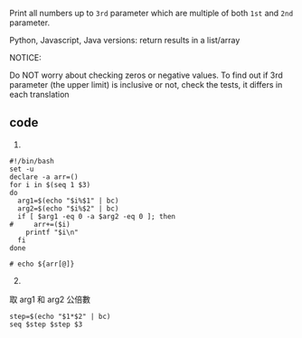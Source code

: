 Print all numbers up to `3rd` parameter which are multiple of both `1st` and `2nd` parameter.

Python, Javascript, Java versions: return results in a list/array

NOTICE:

Do NOT worry about checking zeros or negative values.
To find out if 3rd parameter (the upper limit) is inclusive or not, check the tests, it differs in each translation

## code
1.
```shell
#!/bin/bash
set -u
declare -a arr=()
for i in $(seq 1 $3)
do
  arg1=$(echo "$i%$1" | bc)
  arg2=$(echo "$i%$2" | bc)
  if [ $arg1 -eq 0 -a $arg2 -eq 0 ]; then
#     arr+=($i)
    printf "$i\n"
  fi
done

# echo ${arr[@]}  
```
2.
取 arg1 和 arg2 公倍數
```shell
step=$(echo "$1*$2" | bc)
seq $step $step $3
```

